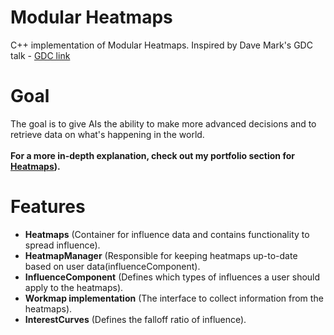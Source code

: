 # Modular Heatmaps
C++ implementation of Modular Heatmaps. Inspired by Dave Mark's GDC talk - [GDC link](https://www.gdcvault.com/play/1025243/Spatial-Knowledge-Representation-through-Modular)

# Goal
The goal is to give AIs the ability to make more advanced decisions and to retrieve data on what's happening in the world. <br/><br/>
**For a more in-depth explanation, check out my portfolio section for [Heatmaps](https://drossen.github.io/portfolio/#influencemaps)).**

# Features
- **Heatmaps** (Container for influence data and contains functionality to spread influence).
- **HeatmapManager** (Responsible for keeping heatmaps up-to-date based on user data(influenceComponent).
- **InfluenceComponent** (Defines which types of influences a user should apply to the heatmaps).
- **Workmap implementation** (The interface to collect information from the heatmaps).
- **InterestCurves** (Defines the falloff ratio of influence).


